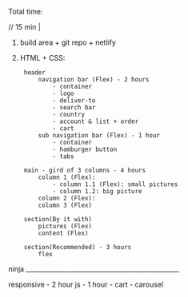 Total time: 

// 15 min | 
1. build area + git repo + netlify


2. HTML + CSS: 

        header
            navigation bar (Flex) - 2 hours
                - container
                - logo
                - deliver-to
                - search bar
                - country
                - account & list + order
                - cart
            sub navigation bar (Flex) - 1 hour
                - container
                - hamburger button
                - tabs

        main - gird of 3 columns - 4 hours
            column 1 (Flex):
                - column 1.1 (Flex): small pictures
                - column 1.2: big picture
            column 2 (Flex):
            column 3 (Flex)
                
        section(By it with)
            pictures (Flex)
            content (Flex)
            
        section(Recommended) - 3 hours
            flex	

ninja ________________________________________________

responsive - 2 hour	
js - 1 hour
	- cart
	- carousel 





